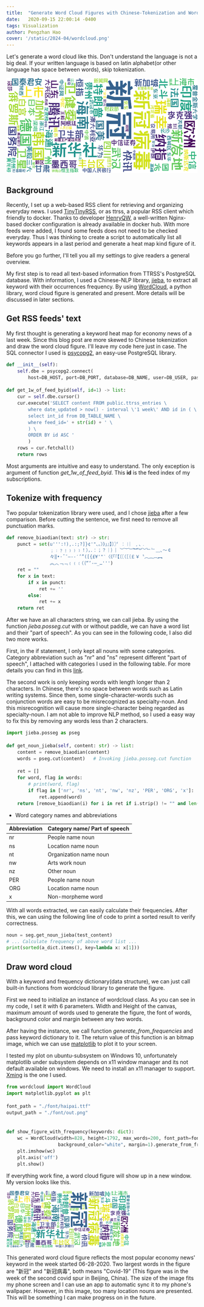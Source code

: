```yaml
---
title:  "Generate Word Cloud Figures with Chinese-Tokenization and WordCloud python libraries"
date:   2020-09-15 22:00:14 -0400
tags: Visualization
author: Pengzhan Hao
cover: '/static/2024-04/wordcloud.png'
---
```


Let's generate a word cloud like this. 
Don't understand the language is not a big deal.
If your written language is based on latin alphabet(or other language has space between words), skip tokenization.
  
<img src="/static/2020-09/2020-06-28.png" height="250">
<!--more-->

## Background

Recently, I set up a web-based RSS client for retrieving and organizing everyday news. I used [TinyTinyRSS](https://tt-rss.org/), or as ttrss, a popular RSS client which friendly to docker. Thanks to developer [HenryQW](https://ttrss.henry.wang/#about), a well-written Nginx-based docker configuration is already available in docker hub. With more feeds were added, I found some feeds does not need to be checked everyday. Thus I was thinking to create a script to automatically list all keywords appears in a last period and generate a heat map kind figure of it.

Before you go further, I'll tell you all my settings to give readers a general overview.

My first step is to read all text-based information from TTRSS's PostgreSQL database. With information, I used a Chinese-NLP library, [jieba](https://github.com/fxsjy/jieba), to extract all keyword with their occurrences frequency. By using [WordCloud](https://github.com/amueller/word_cloud), a python library, word cloud figure is generated and present. More details will be discussed in later sections.

## Get RSS feeds' text

My first thought is generating a keyword heat map for economy news of a last week. Since this blog post are more skewed to Chinese tokenization and draw the word cloud figure. I'll leave my code here just in case. The SQL connector I used is [psycopg2](https://pypi.org/project/psycopg2/), an easy-use PostgreSQL library.

```python
def __init__(self):
	self.dbe = psycopg2.connect(
    	host=DB_HOST, port=DB_PORT, database=DB_NAME, user=DB_USER, password=DB_PASS)

def get_1w_of_feed_byid(self, id=1) -> list:
	cur = self.dbe.cursor()
    cur.execute('SELECT content FROM public.ttrss_entries \
    	where date_updated > now() - interval \'1 week\' AND id in ( \
        select int_id from DB_TABLE_NAME \
        where feed_id=' + str(id) + ' \
        ) \
        ORDER BY id ASC '
        )
	rows = cur.fetchall()
	return rows
```

Most arguments are intuitive and easy to understand. The only exception is argument of function *get_1w_of_feed_byid*. This **id** is the feed index of my subscriptions.

## Tokenize with frequency

Two popular tokenization library were used, and I chose [jieba](https://github.com/fxsjy/jieba) after a few comparison. Before cutting the sentence, we first need to remove all punctuation marks. 

```python
def remove_biaodian(text: str) -> str:
    punct = set(u''':!),.:;?]}¢'"、。〉》」』】〕〗〞︰︱︳﹐､﹒
                ﹔﹕﹖﹗﹚﹜﹞！），．：；？｜｝︴︶︸︺︼︾﹀﹂﹄﹏､～￠
                々‖•·ˇˉ―--′’”([{£¥'"‵〈《「『【〔〖（［｛￡￥〝︵︷︹︻
                ︽︿﹁﹃﹙﹛﹝（｛“‘-—_…''')
    ret = ""
    for x in text:
        if x in punct:
            ret += ''
        else:
            ret += x
    return ret
```

After we have an all characters string, we can call jieba. By using the function *jieba.posseg.cut* with or without paddle, we can have a word list and their "part of speech".  As you can see in the following code, I also did two more works. 

First, in the if statement, I only kept all nouns with some categories. Category abbreviation such as "nr" and "ns" represent different "part of speech", I attached with categories I used in the following table. For more details you can find in this [link](https://github.com/fxsjy/jieba). 

The second work is only keeping words with length longer than 2 characters. In Chinese, there's no space between words such as Latin writing systems. Since then, some single-character-words such as conjunction words are easy to be misrecognized as specialty-noun.  And this misrecognition will cause more single-character being regarded as specialty-noun. I am not able to improve NLP method, so I used a easy way to fix this by removing any words less than 2 characters. 

```python
import jieba.posseg as pseg

def get_noun_jieba(self, content: str) -> list:
	content = remove_biaodian(content)
	words = pseg.cut(content)	# Invoking jieba.posseg.cut function 

	ret = []
	for word, flag in words:
		# print(word, flag)
		if flag in ['nr', 'ns', 'nt', 'nw', 'nz', 'PER', 'ORG', 'x']:   # LOC
			ret.append(word)
	return [remove_biaodian(i) for i in ret if i.strip() != "" and len(remove_biaodian(i.strip())) >= 2]
```

* Word category names and abbreviations

| Abbreviation | Category name/ Part of speech |
| ------------ | ----------------------------- |
| nr           | People name noun              |
| ns           | Location name noun            |
| nt           | Organization name noun        |
| nw           | Arts work noun                |
| nz           | Other noun                    |
| PER          | People name noun              |
| ORG          | Location name noun            |
| x            | Non-morpheme word             |

With all words extracted, we can easily calculate their frequencies.  After this, we can using the following line of code to print a sorted result to verify correctness.

```python
noun = seg.get_noun_jieba(test_content)
# ... Calculate frequency of above word list ...
print(sorted(a_dict.items(), key=lambda x: x[1]))
```

## Draw word cloud

With a keyword and frequency dictionary(data structure), we can just call built-in functions from wordcloud library to generate the figure. 

First we need to initialize an instance of wordcloud class. As you can see in my code, I set it with 6 parameters. Width and Height of the canvas, maximum amount of words used to generate the figure, the font of words, background color and margin between any two words.

After having the instance, we call function *generate_from_frequencies* and pass keyword dictionary to it. The return value of this function is an bitmap image, which we can use [matplotlib](https://matplotlib.org/) to plot it to your screen.

I tested my plot on ubuntu-subsystem on Windows 10, unfortunately matplotlib under subsystem depends on x11 window manager and its not default available on windows. We need to install an  x11 manager to support. [Xming](https://sourceforge.net/projects/xming/) is the one I used. 

```python
from wordcloud import WordCloud
import matplotlib.pyplot as plt

font_path = "./font/haipai.ttf"
output_path = "./font/out.png"


def show_figure_with_frequency(keywords: dict):
    wc = WordCloud(width=828, height=1792, max_words=200, font_path=font_path,
                   background_color="white", margin=1).generate_from_frequencies(keywords)
    plt.imshow(wc)
    plt.axis('off')
    plt.show()
```



If everything work fine, a word cloud figure will show up in a new window. My version looks like this. 

<img src="/static/2020-09/2020-06-28.png" height="150">

This generated word cloud figure reflects the most popular economy news' keyword in the week started 06-28-2020. Two largest words in the figure are "新冠" and "新冠病毒", both means "Covid-19" (This figure was in the week of the second covid spur in Beijing, China). The size of the image fits my phone screen and I can use an app to automatic sync it to my phone's wallpaper. However, in this image, too many location nouns are presented. This will be something I can make progress on in the future. 

